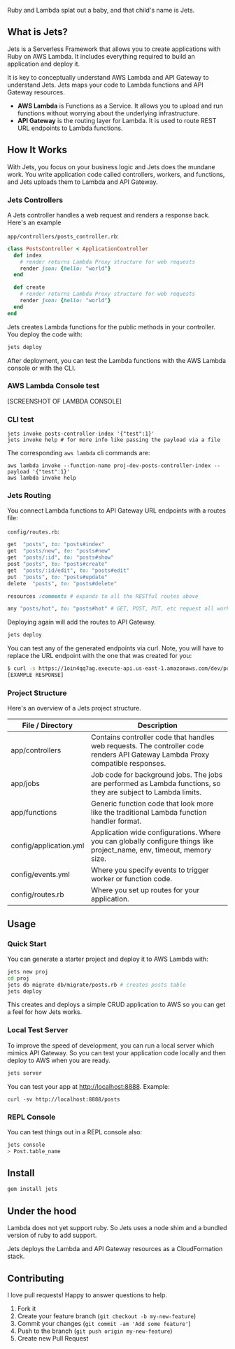 Ruby and Lambda splat out a baby, and that child's name is Jets.

## What is Jets?

Jets is a Serverless Framework that allows you to create applications with Ruby on AWS Lambda.  It includes everything required to build an application and deploy it.

It is key to conceptually understand AWS Lambda and API Gateway to understand Jets.  Jets maps your code to Lambda functions and API Gateway resources.

* **AWS Lambda** is Functions as a Service. It allows you to upload and run functions without worrying about the underlying infrastructure.
* **API Gateway** is the routing layer for Lambda. It is used to route REST URL endpoints to Lambda functions.

## How It Works

With Jets, you focus on your business logic and Jets does the mundane work. You write application code called controllers, workers, and functions, and Jets uploads them to Lambda and API Gateway.

### Jets Controllers

A Jets controller handles a web request and renders a response back.  Here's an example

`app/controllers/posts_controller.rb`:

```ruby
class PostsController < ApplicationController
  def index
    # render returns Lambda Proxy structure for web requests
    render json: {hello: "world"}
  end

  def create
    # render returns Lambda Proxy structure for web requests
    render json: {hello: "world"}
  end
end
```

Jets creates Lambda functions for the public methods in your controller. You deploy the code with:

```sh
jets deploy
```

After deployment, you can test the Lambda functions with the AWS Lambda console or with the CLI.

### AWS Lambda Console test

[SCREENSHOT OF LAMBDA CONSOLE]

### CLI test

```
jets invoke posts-controller-index '{"test":1}'
jets invoke help # for more info like passing the payload via a file
```

The corresponding `aws lambda` cli commands are:

```
aws lambda invoke --function-name proj-dev-posts-controller-index --payload '{"test":1}'
aws lambda invoke help
```

### Jets Routing

You connect Lambda functions to API Gateway URL endpoints with a routes file:

`config/routes.rb`:

```ruby
get  "posts", to: "posts#index"
get  "posts/new", to: "posts#new"
get  "posts/:id", to: "posts#show"
post "posts", to: "posts#create"
get  "posts/:id/edit", to: "posts#edit"
put  "posts", to: "posts#update"
delete  "posts", to: "posts#delete"

resources :comments # expands to all the RESTful routes above

any "posts/hot", to: "posts#hot" # GET, POST, PUT, etc request all work
```

Deploying again will add the routes to API Gateway.

```sh
jets deploy
```

You can test any of the generated endpoints via curl. Note, you will have to replace the URL endpoint with the one that was created for you:

```sh
$ curl -s https://1oin4qq7ag.execute-api.us-east-1.amazonaws.com/dev/posts
[EXAMPLE RESPONSE]
```

### Project Structure

Here's an overview of a Jets project structure.

File / Directory  | Description
------------- | -------------
app/controllers  | Contains controller code that handles web requests.  The controller code renders API Gateway Lambda Proxy compatible responses.
app/jobs  | Job code for background jobs.  The jobs are performed as Lambda functions, so they are subject to Lambda limits.
app/functions  | Generic function code that look more like the traditional Lambda function handler format.
config/application.yml  | Application wide configurations.  Where you can globally configure things like project_name, env, timeout, memory size.
config/events.yml  | Where you specify events to trigger worker or function code.
config/routes.rb  | Where you set up routes for your application.

## Usage

### Quick Start

You can generate a starter project and deploy it to AWS Lambda with:

```sh
jets new proj
cd proj
jets db migrate db/migrate/posts.rb # creates posts table
jets deploy
```

This creates and deploys a simple CRUD application to AWS so you can get a feel for how Jets works.

### Local Test Server

To improve the speed of development, you can run a local server which mimics API Gateway. So you can test your application code locally and then deploy to AWS when you are ready.

```sh
jets server
```

You can test your app at [http://localhost:8888](http://localhost:8888).  Example:

```
curl -sv http://localhost:8888/posts
```

### REPL Console

You can test things out in a REPL console also:

```sh
jets console
> Post.table_name
```

## Install

```sh
gem install jets
```

## Under the hood

Lambda does not yet support ruby. So Jets uses a node shim and a bundled version of ruby to add support.

Jets deploys the Lambda and API Gateway resources as a CloudFormation stack.

## Contributing

I love pull requests! Happy to answer questions to help.

1. Fork it
2. Create your feature branch (`git checkout -b my-new-feature`)
3. Commit your changes (`git commit -am 'Add some feature'`)
4. Push to the branch (`git push origin my-new-feature`)
5. Create new Pull Request

